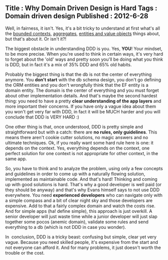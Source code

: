 Title : Why Domain Driven Design is Hard
Tags : Domain driven design
Published : 2012-6-28
---

Well, in fairness, it isn't. Yes, it's a bit tricky to understand at first what's all the [bounded contexts](http://www.sapiensworks.com/blog/post/2012/04/17/DDD-The-Bounded-Context-Explained.aspx), [aggregates](http://www.sapiensworks.com/blog/post/2012/04/18/DDD-Aggregates-And-Aggregates-Root-Explained.aspx), [entities and value objects](http://www.sapiensworks.com/blog/post/2012/04/20/DDD-Entities-And-Value-Objects-Explained.aspx) things about, but that's about it. Or isn't it?!

 The biggest obstacle in understanding DDD is you. Yes, **YOU**! Your mindset, to be more precise. When you're used to think in certain ways, it's very hard to forget about the 'old' ways and pretty soon you'll be doing what you think is DDD, but in fact it's a mix of 35% DDD and 65% old habits.

 Probably the biggest thing is that the db is not the center of everything anymore. You **don't start** with the db schema design, you don't go defining the ORM entities and you don't wrongfully think that the EF entity is a domain entity. The domain is the center of everything and you must forget about other implementation details. And that's maybe the second hardest thing: you need to have a pretty **clear understanding of the app layers** and more important their concerns. If you have only a vague idea about them you won't get very far with DDD, in fact it will be MUCH harder and you will conclude that DDD is VERY HARD :)

 One other thing is that, once understood, DDD is pretty simple and straightforward but with a catch: there are **no rules, only guidelines**. This means there aren't cookie cutter solutions, no magic answers and no ultimate techniques. Ok, if you really want some hard rule here is one: it depends on the context. Yes, everything depends on the context, one perfect solution for one context is not appropriate for other context, in the same app.

 So, you have to think and to analyze the problem, using only a few concepts and guidelines in order to come up with a naturally flowing solution, implemented as maintainable code. And that's hard! Thinking and coming up with good solutions is hard. That's why a good developer is well paid (or they should be anyway) and that's why Evans himself says to not use DDD everywhere. You need **experienced developers** who can navigate only with a simple compass and a bit of clear night sky and those developers are expensive. Add to that a fairly complex domain and watch the costs rise. And for simple apps (ha! define simple), this approach is just overkill. A senior developer will just waste time while a junior developer will just slap together some pocos (anemic domain), validate some rules and send everything to a db (which is not DDD in case you wonder).

 In  conclusion, DDD is a tricky beast: confusing but simple, clear yet very vague. Because you need skilled people, it's expensive from the start and not everyone can afford it. And for many problems, it just doesn't worth the trouble or the cost.